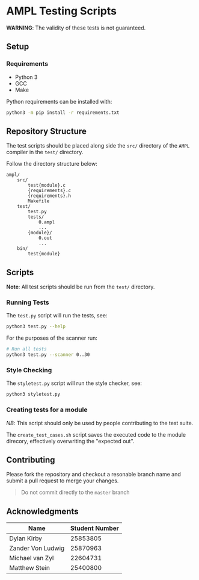 # AMPL Testing Scripts

**WARNING**: The validity of these tests is not guaranteed.

## Setup

### Requirements

- Python 3
- GCC
- Make

Python requirements can be installed with:
```bash
python3 -m pip install -r requirements.txt
```

## Repository Structure

The test scripts should be placed along side the `src/` directory of the `AMPL` compiler in the `test/` directory.

Follow the directory structure below:
```
ampl/
    src/
        test{module}.c
        {requirements}.c
        {requirements}.h
        Makefile
    test/
        test.py
        tests/
            0.ampl
            ...
        {module}/
            0.out
            ...
    bin/
        test{module}
```

## Scripts

**Note**: All test scripts should be run from the `test/` directory.

### Running Tests


The `test.py` script will run the tests, see:
```bash
python3 test.py --help
```

For the purposes of the scanner run:
```bash
# Run all tests
python3 test.py --scanner 0..30
```

### Style Checking

The `styletest.py` script will run the style checker, see:
```bash
python3 styletest.py
```

### Creating tests for a module

*NB*: This script should only be used by people contributing to the test suite.

The `create_test_cases.sh` script saves the executed code to the module direcory, effectively overwriting the "expected out".

## Contributing

Please fork the repository and checkout a resonable branch name and submit a pull request to merge your changes.

> Do not commit directly to the `master` branch

## Acknowledgments

| Name              | Student Number |
| ----------------- | -------------- |
| Dylan Kirby       | 25853805       |
| Zander Von Ludwig | 25870963       |
| Michael van Zyl   | 22604731       |
| Matthew Stein     | 25400800       |
